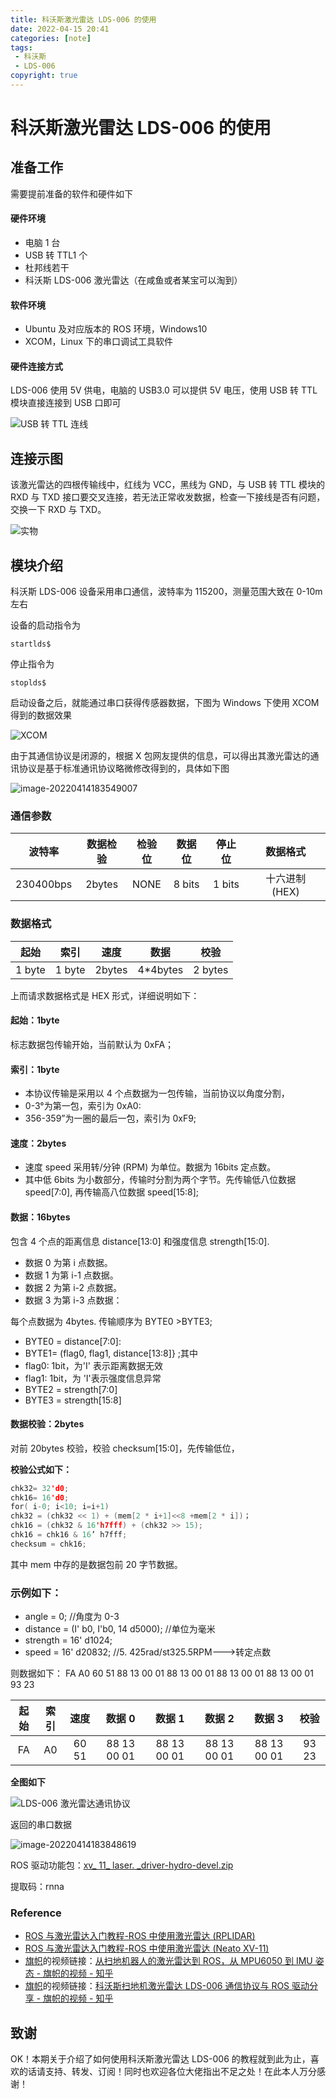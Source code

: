 ```yaml
---
title: 科沃斯激光雷达 LDS-006 的使用
date: 2022-04-15 20:41
categories: [note]
tags: 
 - 科沃斯
 - LDS-006
copyright: true
---
```


# 科沃斯激光雷达 LDS-006 的使用

## 准备工作

需要提前准备的软件和硬件如下

<!--more-->

#### 硬件环境

- 电脑 1 台
- USB 转 TTL1 个
- 杜邦线若干
- 科沃斯 LDS-006 激光雷达（在咸鱼或者某宝可以淘到）

#### 软件环境

- Ubuntu 及对应版本的 ROS 环境，Windows10
- XCOM，Linux 下的串口调试工具软件

#### 硬件连接方式

LDS-006 使用 5V 供电，电脑的 USB3.0 可以提供 5V 电压，使用 USB 转 TTL 模块直接连接到 USB 口即可

![USB 转 TTL 连线](https://cn-sy1.rains3.com/dfdfgf/blog/The_use_of_Cobos_lidar_LDS-006/202204142221334.png)

## 连接示图

该激光雷达的四根传输线中，红线为 VCC，黑线为 GND，与 USB 转 TTL 模块的 RXD 与 TXD 接口要交叉连接，若无法正常收发数据，检查一下接线是否有问题，交换一下 RXD 与 TXD。

![实物](https://cn-sy1.rains3.com/dfdfgf/blog/The_use_of_Cobos_lidar_LDS-006/202204142221039.jpg)

## 模块介绍

科沃斯 LDS-006 设备采用串口通信，波特率为 115200，测量范围大致在 0-10m 左右

设备的启动指令为

```
startlds$
```

停止指令为

```
stoplds$
```

启动设备之后，就能通过串口获得传感器数据，下图为 Windows 下使用 XCOM 得到的数据效果

![XCOM](https://cn-sy1.rains3.com/dfdfgf/blog/The_use_of_Cobos_lidar_LDS-006/202204142221795.png)

由于其通信协议是闭源的，根据 X 包网友提供的信息，可以得出其激光雷达的通讯协议是基于标准通讯协议略微修改得到的，具体如下图

![image-20220414183549007](https://cn-sy1.rains3.com/dfdfgf/blog/The_use_of_Cobos_lidar_LDS-006/202204142221196.png)

### 通信参数

|  波特率   | 数据检验 | 检验位 | 数据位 | 停止位 |   数据格式    |
| :-------: | :------: | :----: | :----: | :----: | :-----------: |
| 230400bps |  2bytes  |  NONE  | 8 bits | 1 bits | 十六进制 (HEX) |

### 数据格式

|  起始  |  索引  |  速度  |   数据   |  校验   |
| :----: | :----: | :----: | :------: | :-----: |
| 1 byte | 1 byte | 2bytes | 4*4bytes | 2 bytes |

上而请求数据格式是 HEX 形式，详细说明如下：

#### 起始：1byte

标志数据包传输开始，当前默认为 0xFA；

#### 索引：1byte

- 本协议传输是采用以 4 个点数据为一包传输，当前协议以角度分割，
- 0-3°为第一包，索引为 0xA0:
- 356-359”为一圈的最后一包，索引为 0xF9;

#### 速度：2bytes

- 速度 speed 采用转/分钟 (RPM) 为单位。数据为 16bits 定点数。
- 其中低 6bits 为小数部分，传输时分割为两个字节。先传输低八位数据 speed[7:0], 再传输高八位数据 speed[15:8];

#### 数据：16bytes

包含 4 个点的距离信息 distance[13:0] 和强度信息 strength[15:0]. 
- 数据 0 为第 i 点数据。
- 数据 1 为第 i-1 点数据。
- 数据 2 为第 i-2 点数据。
- 数据 3 为第 i-3 点数据：

每个点数据为 4bytes. 传输顺序为 BYTE0 >BYTE3;
- BYTE0 = distance[7:0]:
- BYTE1= (flag0, flag1, distance[13:8]} ;其中
- flag0: 1bit，为'I' 表示距离数据无效
- flag1: 1bit，为 'I'表示强度信息异常
- BYTE2 = strength[7:0]
- BYTE3 = strength[15:8]

#### 数据校验：2bytes

对前 20bytes 校验，校验 checksum[15:0]，先传输低位，

​**校验公式如下：**

```cpp
​chk32= 32'd0;
​chk16= 16'd0;
​for( i-0; i<10; i=i+1)
​chk32 = (chk32 << 1) + (mem[2 * i+1]<<8 +mem[2 * i])；
​chk16 = (chk32 & 16'h7fff) + (chk32 >> 15);
​chk16 = chk16 & 16’ h7fff;
​checksum = chk16;
```
其中 mem 中存的是数据包前 20 字节数据。

### 示例如下：

- angle = 0; 	//角度为 0-3
- distance = (I' b0, I'b0, 14 d5000);	//单位为毫米
- strength = 16' d1024;
- speed = 16' d20832; 	//5. 425rad/st325.5RPM--->转定点数

则数据如下：
FA A0 60 51 88 13 00 01 88 13 00 01 88 13 00 01 88 13 00 01 93 23

| 起始 | 索引 | 速度  |    数据 0    |    数据 1    |    数据 2    |    数据 3    | 校验  |
| :--: | :--: | :---: | :---------: | :---------: | :---------: | :---------: | :---: |
|  FA  |  A0  | 60 51 | 88 13 00 01 | 88 13 00 01 | 88 13 00 01 | 88 13 00 01 | 93 23 |

**全图如下**

![LDS-006 激光雷达通讯协议](https://cn-sy1.rains3.com/dfdfgf/blog/The_use_of_Cobos_lidar_LDS-006/202204142221719.jpg)

返回的串口数据

![image-20220414183848619](https://cn-sy1.rains3.com/dfdfgf/blog/The_use_of_Cobos_lidar_LDS-006/202204142222633.png)

ROS 驱动功能包：[xv_ 11_ laser. _driver-hydro-devel.zip](https://pan.baidu.com/s/16UpOsM5V8vjHWAsz4YnRWw)

提取码：rnna

### Reference

- [ROS 与激光雷达入门教程-ROS 中使用激光雷达 (RPLIDAR)](https://www.ncnynl.com/archives/201611/1100.html)
- [ROS 与激光雷达入门教程-ROS 中使用激光雷达 (Neato XV-11)](https://www.ncnynl.com/archives/201611/1090.html)
- [旗帜](https://www.zhihu.com/people/qi-zhi-80-55)的视频链接：[从扫地机器人的激光雷达到 ROS，从 MPU6050 到 IMU 姿态 - 旗帜的视频 - 知乎](https://www.zhihu.com/zvideo/1483908276357779457) 
- [旗帜](https://www.zhihu.com/people/qi-zhi-80-55)的视频链接：[科沃斯扫地机激光雷达 LDS-006 通信协议与 ROS 驱动分享 - 旗帜的视频 - 知乎]( https://www.zhihu.com/zvideo/1488421522355818496)

## 致谢

OK！本期关于介绍了如何使用科沃斯激光雷达 LDS-006 的教程就到此为止，喜欢的话请支持、转发、订阅！同时也欢迎各位大佬指出不足之处！在此本人万分感谢！

